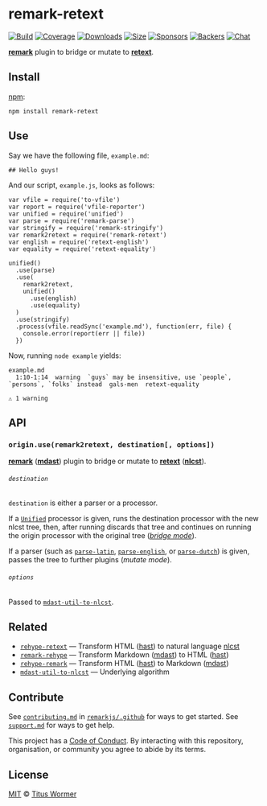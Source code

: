 remark-retext
=============

[![Build](https://img.shields.io/travis/remarkjs/remark-retext/master.svg)](https://travis-ci.org/remarkjs/remark-retext) [![Coverage](https://img.shields.io/codecov/c/github/remarkjs/remark-retext.svg)](https://codecov.io/github/remarkjs/remark-retext) [![Downloads](https://img.shields.io/npm/dm/remark-retext.svg)](https://www.npmjs.com/package/remark-retext) [![Size](https://img.shields.io/bundlephobia/minzip/remark-retext.svg)](https://bundlephobia.com/result?p=remark-retext) [![Sponsors](https://opencollective.com/unified/sponsors/badge.svg)](https://opencollective.com/unified) [![Backers](https://opencollective.com/unified/backers/badge.svg)](https://opencollective.com/unified) [![Chat](https://img.shields.io/badge/join%20the%20community-on%20spectrum-7b16ff.svg)](https://spectrum.chat/unified/remark)

[**remark**](https://github.com/remarkjs/remark) plugin to bridge or mutate to [**retext**](https://github.com/retextjs/retext).

Install
-------

[npm](https://docs.npmjs.com/cli/install):

    npm install remark-retext

Use
---

Say we have the following file, `example.md`:

    ## Hello guys!

And our script, `example.js`, looks as follows:

    var vfile = require('to-vfile')
    var report = require('vfile-reporter')
    var unified = require('unified')
    var parse = require('remark-parse')
    var stringify = require('remark-stringify')
    var remark2retext = require('remark-retext')
    var english = require('retext-english')
    var equality = require('retext-equality')

    unified()
      .use(parse)
      .use(
        remark2retext,
        unified()
          .use(english)
          .use(equality)
      )
      .use(stringify)
      .process(vfile.readSync('example.md'), function(err, file) {
        console.error(report(err || file))
      })

Now, running `node example` yields:

    example.md
      1:10-1:14  warning  `guys` may be insensitive, use `people`, `persons`, `folks` instead  gals-men  retext-equality

    ⚠ 1 warning

API
---

### `origin.use(remark2retext, destination[, options])`

[**remark**](https://github.com/remarkjs/remark) ([**mdast**](https://github.com/syntax-tree/mdast)) plugin to bridge or mutate to [**retext**](https://github.com/retextjs/retext) ([**nlcst**](https://github.com/syntax-tree/nlcst)).

###### `destination`

`destination` is either a parser or a processor.

If a [`Unified`](https://github.com/unifiedjs/unified#processor) processor is given, runs the destination processor with the new nlcst tree, then, after running discards that tree and continues on running the origin processor with the original tree ([*bridge mode*](https://github.com/unifiedjs/unified#processing-between-syntaxes)).

If a parser (such as [`parse-latin`](https://github.com/wooorm/parse-latin), [`parse-english`](https://github.com/wooorm/parse-english), or [`parse-dutch`](https://github.com/wooorm/parse-dutch)) is given, passes the tree to further plugins (*mutate mode*).

###### `options`

Passed to [`mdast-util-to-nlcst`](https://github.com/syntax-tree/mdast-util-to-nlcst).

Related
-------

-   [`rehype-retext`](https://github.com/rehypejs/rehype-retext) — Transform HTML ([hast](https://github.com/syntax-tree/hast)) to natural language [nlcst](https://github.com/syntax-tree/nlcst)
-   [`remark-rehype`](https://github.com/remarkjs/remark-rehype) — Transform Markdown ([mdast](https://github.com/syntax-tree/mdast)) to HTML ([hast](https://github.com/syntax-tree/hast))
-   [`rehype-remark`](https://github.com/rehypejs/rehype-remark) — Transform HTML ([hast](https://github.com/syntax-tree/hast)) to Markdown ([mdast](https://github.com/syntax-tree/mdast))
-   [`mdast-util-to-nlcst`](https://github.com/syntax-tree/mdast-util-to-nlcst) — Underlying algorithm

Contribute
----------

See [`contributing.md`](https://github.com/remarkjs/.github/blob/master/contributing.md) in [`remarkjs/.github`](https://github.com/remarkjs/.github) for ways to get started. See [`support.md`](https://github.com/remarkjs/.github/blob/master/support.md) for ways to get help.

This project has a [Code of Conduct](https://github.com/remarkjs/.github/blob/master/code-of-conduct.md). By interacting with this repository, organisation, or community you agree to abide by its terms.

License
-------

[MIT](license) © [Titus Wormer](https://wooorm.com)
